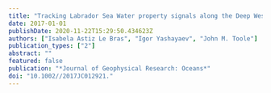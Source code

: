 ```yaml
---
title: "Tracking Labrador Sea Water property signals along the Deep Western Boundary Current"
date: 2017-01-01
publishDate: 2020-11-22T15:29:50.434623Z
authors: ["Isabela Astiz Le Bras", "Igor Yashayaev", "John M. Toole"]
publication_types: ["2"]
abstract: ""
featured: false
publication: "*Journal of Geophysical Research: Oceans*"
doi: "10.1002//2017JC012921."
---
```


